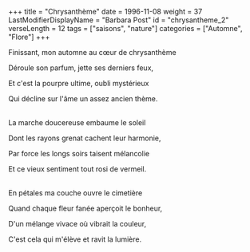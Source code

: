 +++
title = "Chrysanthème"
date = 1996-11-08
weight = 37
LastModifierDisplayName = "Barbara Post"
id = "chrysantheme_2"
verseLength = 12
tags = ["saisons", "nature"]
categories = ["Automne", "Flore"]
+++

Finissant, mon automne au cœur de chrysanthème

Déroule son parfum, jette ses derniers feux,

Et c'est la pourpre ultime, oubli mystérieux

Qui décline sur l'âme un assez ancien thème.

 \
La marche doucereuse embaume le soleil

Dont les rayons grenat cachent leur harmonie,

Par force les longs soirs taisent mélancolie

Et ce vieux sentiment tout rosi de vermeil.

 \
En pétales ma couche ouvre le cimetière

Quand chaque fleur fanée aperçoit le bonheur,

D'un mélange vivace où vibrait la couleur,

C'est cela qui m'élève et ravit la lumière.

